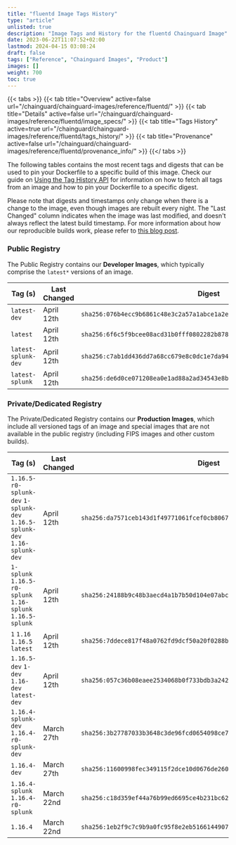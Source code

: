 ```yaml
---
title: "fluentd Image Tags History"
type: "article"
unlisted: true
description: "Image Tags and History for the fluentd Chainguard Image"
date: 2023-06-22T11:07:52+02:00
lastmod: 2024-04-15 03:08:24
draft: false
tags: ["Reference", "Chainguard Images", "Product"]
images: []
weight: 700
toc: true
---
```


{{< tabs >}}
{{< tab title="Overview" active=false url="/chainguard/chainguard-images/reference/fluentd/" >}}
{{< tab title="Details" active=false url="/chainguard/chainguard-images/reference/fluentd/image_specs/" >}}
{{< tab title="Tags History" active=true url="/chainguard/chainguard-images/reference/fluentd/tags_history/" >}}
{{< tab title="Provenance" active=false url="/chainguard/chainguard-images/reference/fluentd/provenance_info/" >}}
{{</ tabs >}}

The following tables contains the most recent tags and digests that can be used to pin your Dockerfile to a specific build of this image. Check our guide on [Using the Tag History API](/chainguard/chainguard-images/using-the-tag-history-api/) for information on how to fetch all tags from an image and how to pin your Dockerfile to a specific digest.

Please note that digests and timestamps only change when there is a change to the image, even though images are rebuilt every night. The "Last Changed" column indicates when the image was last modified, and doesn't always reflect the latest build timestamp. For more information about how our reproducible builds work, please refer to [this blog post](https://www.chainguard.dev/unchained/reproducing-chainguards-reproducible-image-builds).

### Public Registry
The Public Registry contains our **Developer Images**, which typically comprise the `latest*` versions of an image.

| Tag (s)              | Last Changed | Digest                                                                    |
|----------------------|--------------|---------------------------------------------------------------------------|
|  `latest-dev`        | April 12th   | `sha256:076b4ecc9b6861c48e3c2a57a1abce1a2e033ff3f7b497e075b61a7135281c94` |
|  `latest`            | April 12th   | `sha256:6f6c5f9bcee08acd31b0fff0802282b8783dc012f99cd024f544f69401b1e066` |
|  `latest-splunk-dev` | April 12th   | `sha256:c7ab1dd436dd7a68cc679e8c0dc1e7da9420949bf3fc4ff51e0dc3386606cd25` |
|  `latest-splunk`     | April 12th   | `sha256:de6d0ce071208ea0e1ad88a2ad34543e8b37a9e0ac6bb56ea41cb207b76f63c8` |


### Private/Dedicated Registry
The Private/Dedicated Registry contains our **Production Images**, which include all versioned tags of an image and special images that are not available in the public registry (including FIPS images and other custom builds).

| Tag (s)                                                                      | Last Changed | Digest                                                                    |
|------------------------------------------------------------------------------|--------------|---------------------------------------------------------------------------|
|  `1.16.5-r0-splunk-dev` `1-splunk-dev` `1.16.5-splunk-dev` `1.16-splunk-dev` | April 12th   | `sha256:da7571ceb143d1f49771061fcef0cb80679d9197108c1c83cdf20e33fec1654f` |
|  `1-splunk` `1.16.5-r0-splunk` `1.16-splunk` `1.16.5-splunk`                 | April 12th   | `sha256:24188b9c48b3aecd4a1b7b50d104e07abca97ed974cfce24262f33be2dbb41ad` |
|  `1` `1.16` `1.16.5` `latest`                                                | April 12th   | `sha256:7ddece817f48a0762fd9dcf50a20f0288b898f7ab536a2a4d7119eb0b06907b5` |
|  `1.16.5-dev` `1-dev` `1.16-dev` `latest-dev`                                | April 12th   | `sha256:057c36b08eaee2534068b0f733bdb3a242a29bb4b9015d0f4829029850e32cb7` |
|  `1.16.4-splunk-dev` `1.16.4-r0-splunk-dev`                                  | March 27th   | `sha256:3b27787033b3648c3de96fcd0654098ce79a13f43b2ad6d7dc4f80f2d2db32ba` |
|  `1.16.4-dev`                                                                | March 27th   | `sha256:11600998fec349115f2dce10d0676de2604ee2cfe9e5d9af79d99dd0d19a1a1a` |
|  `1.16.4-splunk` `1.16.4-r0-splunk`                                          | March 22nd   | `sha256:c18d359ef44a76b99ed6695ce4b231bc621b56f19d8659c49ae9f46218fb18ad` |
|  `1.16.4`                                                                    | March 22nd   | `sha256:1eb2f9c7c9b9a0fc95f8e2eb516614490790b30dbb8c1b5fc78699386cb7851a` |

